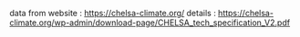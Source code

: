 data from website : https://chelsa-climate.org/
details :
https://chelsa-climate.org/wp-admin/download-page/CHELSA_tech_specification_V2.pdf